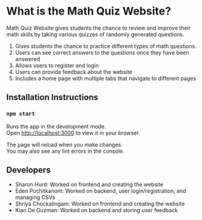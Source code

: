 # What is the Math Quiz Website?

Math Quiz Website gives students the chance to review and improve their math skills by taking various quizzes of randomly generated questions.
1. Gives students the chance to practice different types of math questions.
2. Users can see correct answers to the questions once they have been answered
3. Allows users to register and login
4. Users can provide feedback about the website
5. Includes a home page with multiple tabs that navigate to different pages

## Installation Instructions
### `npm start`

Runs the app in the development mode.\
Open [http://localhost:3000](http://localhost:3000) to view it in your browser.

The page will reload when you make changes.\
You may also see any lint errors in the console.

## Developers
- Sharon Hurd: Worked on frontend and creating the website
- Eden Puchitkanont: Worked on backend, user login/registration, and managing CSVs
- Shriya Chockalingam: Worked on frontend and creating the website
- Kian De Guzman: Worked on backend and storing user feedback

